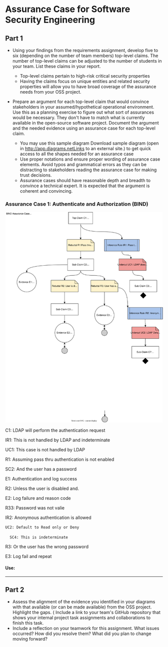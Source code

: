 # Assurance Case for Software Security Engineering

## Part 1
* Using your findings from the requirements assignment, develop five to six (depending on the number of team members) top-level claims. The number of top-level claims can be adjusted to the number of students in your team. List these claims in your report.

  * Top-level claims pertain to high-risk critical security properties  
  * Having the claims focus on unique entities and related security properties will allow you to have broad coverage of the assurance needs from your OSS project. 

* Prepare an argument for each top-level claim that would convince stakeholders in your assumed/hypothetical operational environment. Use this as a planning exercise to figure out what sort of assurances would be necessary. They don't have to match what is currently available in the open-source software project. Document the argument and the needed evidence using an assurance case for each top-level claim. 

  * You may use this sample diagram Download sample diagram (open in http://app.diagrams.netLinks to an external site.) to get quick access to all the shapes needed for an assurance case
  * Use proper notations and ensure proper wording of assurance case elements. Avoid typos and grammatical errors as they can be distracting to stakeholders reading the assurance case for making trust decisions. 
  * Assurance cases should have reasonable depth and breadth to convince a technical expert. It is expected that the argument is coherent and convincing. 

<!--- Josh Bartels --->
### Assurance Case 1: Authenticate and Authorization (BIND)

![Assurance Case 1](https://github.com/bartelsjoshuac/SAPG/blob/main/images/BIND%20Assurance%20Case.svg)

C1: LDAP will perform the authentication request

 IR1: This is not handled by LDAP and indeterminate
 
  UC1: This case is not handled by LDAP  

R1: Assuming pass thru authentication is not enabled

 SC2: And the user has a password

  E1: Authentication and log success
  
  R2: Unless the user is disabled and.
  
   E2: Log failure and reason code
 
  R33: Password was not valie
  
  IR2: Anonymous authentication is allowed
  
    UC2: Default to Read only or Deny
    
      SC4: This is indeterminate      

R3: Or the user has the wrong password

 E3: Log fail and repeat

#### Use:

<!--- End --->
---

## Part 2

* Assess the alignment of the evidence you identified in your diagrams with that available (or can be made available) from the OSS project. Highlight the gaps.
( Include a link to your team's GitHub repository that shows your internal project task assignments and collaborations to finish this task. 
* Include a reflection on your teamwork for this assignment. What issues occurred? How did you resolve them? What did you plan to change moving forward? 
